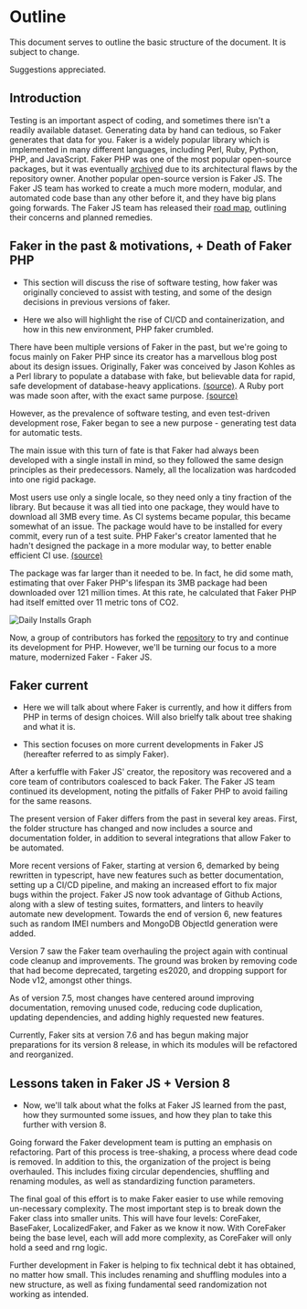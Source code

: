# Outline

This document serves to outline the basic structure of the document. It is subject to change.

Suggestions appreciated.

## Introduction

Testing is an important aspect of coding, and sometimes there isn't a readily available dataset.
Generating data by hand can tedious, so Faker generates that data for you.
Faker is a widely popular library which is implemented in many different languages, including Perl, Ruby, Python, PHP, and JavaScript.
Faker PHP was one of the most popular open-source packages, but it was eventually [archived](https://github.com/fzaninotto/Faker) due to its architectural flaws by the repository owner.
Another popular open-source version is Faker JS.
The Faker JS team has worked to create a much more modern, modular, and automated code base than any other before it, and they have big plans going forwards.
The Faker JS team has released their [road map](https://fakerjs.dev/about/roadmap/v8.html), outlining their concerns and planned remedies.

## Faker in the past & motivations, + Death of Faker PHP

- This section will discuss the rise of software testing, how faker was originally concieved to assist with testing, and some of the design decisions in previous versions of faker.

- Here we also will highlight the rise of CI/CD and containerization, and how in this new environment, PHP faker crumbled.

There have been multiple versions of Faker in the past, but we're going to focus mainly on Faker PHP since its creator has a marvellous blog post about its design issues.
Originally, Faker was conceived by Jason Kohles as a Perl library to populate a database with fake, but believable data for rapid, safe development of database-heavy applications.
[(source)](https://metacpan.org/pod/Data::Faker).
A Ruby port was made soon after, with the exact same purpose.
[(source)](https://rubygems.org/gems/faker)

However, as the prevalence of software testing, and even test-driven development rose, Faker began to see a new purpose - generating test data for automatic tests.

The main issue with this turn of fate is that Faker had always been developed with a single install in mind, so they followed the same design principles as their predecessors.
Namely, all the localization was hardcoded into one rigid package.

Most users use only a single locale, so they need only a tiny fraction of the library.
But because it was all tied into one package, they would have to download all 3MB every time.
As CI systems became popular, this became somewhat of an issue.
The package would have to be installed for every commit, every run of a test suite.
PHP Faker's creator lamented that he hadn't designed the package in a more modular way, to better enable efficient CI use. [(source)](https://marmelab.com/blog/2020/10/21/sunsetting-faker.html)

The package was far larger than it needed to be.
In fact, he did some math, estimating that over Faker PHP's lifespan its 3MB package had been downloaded over 121 million times.
At this rate, he calculated that Faker PHP had itself emitted over 11 metric tons of CO2.

![Daily Installs Graph](https://marmelab.com/static/0f0ac106722a0cdec40564596865cdbb/df77d/packagist_stats.webp "Daily Installs Graph")

Now, a group of contributors has forked the [repository](https://github.com/FakerPHP/Faker) to try and continue its development for PHP.
However, we'll be turning our focus to a more mature, modernized Faker - Faker JS.

## Faker current

- Here we will talk about where Faker is currently, and how it differs from PHP in terms of design choices. Will also brielfy talk about tree shaking and what it is.

- This section focuses on more current developments in Faker JS (hereafter referred to as simply Faker).

After a kerfuffle with Faker JS' creator, the repository was recovered and a core team of contributors coalesced to back Faker.
The Faker JS team continued its development, noting the pitfalls of Faker PHP to avoid failing for the same reasons.

The present version of Faker differs from the past in several key areas. First, the folder structure has changed and now includes a source and documentation folder, in addition to several integrations that allow Faker to be automated.

More recent versions of Faker, starting at version 6, demarked by being rewritten in typescript, have new features such as better documentation, setting up a CI/CD pipeline, and making an increased effort to fix major bugs within the project.
Faker JS now took advantage of Github Actions, along with a slew of testing suites, formatters, and linters to heavily automate new development.
Towards the end of version 6, new features such as random IMEI numbers and MongoDB ObjectId generation were added.

Version 7 saw the Faker team overhauling the project again with continual code cleanup and improvements. The ground was broken by removing code that had become deprecated, targeting es2020, and dropping support for Node v12, amongst other things.

As of version 7.5, most changes have centered around improving documentation, removing unused code, reducing code duplication, updating dependencies, and adding highly requested new features.

Currently, Faker sits at version 7.6 and has begun making major preparations for its version 8 release, in which its modules will be refactored and reorganized.

## Lessons taken in Faker JS + Version 8

- Now, we'll talk about what the folks at Faker JS learned from the past, how they surmounted some issues, and how they plan to take this further with version 8.

Going forward the Faker development team is putting an emphasis on refactoring.
Part of this process is tree-shaking, a process where dead code is removed.
In addition to this, the organization of the project is being overhauled.
This includes fixing circular dependencies, shuffling and renaming modules, as well as standardizing function parameters.

The final goal of this effort is to make Faker easier to use while removing un-necessary complexity.
The most important step is to break down the Faker class into smaller units.
This will have four levels: CoreFaker, BaseFaker, LocalizedFaker, and Faker as we know it now.
With CoreFaker being the base level, each will add more complexity, as CoreFaker will only hold a seed and rng logic.

Further development in Faker is helping to fix technical debt it has obtained, no matter how small.
This includes renaming and shuffling modules into a new structure, as well as fixing fundamental seed randomization not working as intended.
